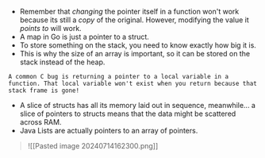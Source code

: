 - Remember that _changing_ the pointer itself in a function won't work because its still a _copy_ of the original. However, modifying the value it _points to_ will work.
- A map in Go is just a pointer to a struct.
- To store something on the stack, you need to know exactly how big it is.
- This is why the size of an array is important, so it can be stored on the stack instead of the heap.

```ad-warning
A common C bug is returning a pointer to a local variable in a function. That local variable won't exist when you return because that stack frame is gone!
```

- A slice of structs has all its memory laid out in sequence, meanwhile... a slice of pointers to structs means that the data might be scattered across RAM.
- Java Lists are actually pointers to an array of pointers. 

>![[Pasted image 20240714162300.png]]



